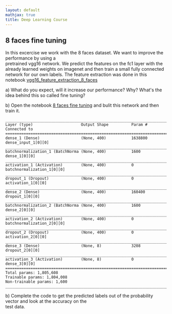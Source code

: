 ```yaml
---
layout: default
mathjax: true
title: Deep Learning Course 
---
```

## 8 faces fine tuning
 
In this excercise we work with the 8 faces dataset. We want to improve the performance by using a  
pretrained vgg16 network. We predict the features on the fc1 layer with the already learned weights on imagenet 
and then train a small fully connected network for our own labels. The feature extraction was done in this notebook 
[vgg16_feature_extraction_8_faces](https://github.com/tensorchiefs/dl_course/blob/master/notebooks/12_vgg_feature_extraction_without_relu_8_faces.ipynb)

a) What do you expect, will it increase our performance? Why? What's the idea behind this so called fine tuning?


b) Open the notebook [8 faces fine tuning](https://github.com/tensorchiefs/dl_course/blob/master/notebooks/12_8_faces_fine_tuning.ipynb) and bulit this network and then train it.  
```
____________________________________________________________________________________________________
Layer (type)                     Output Shape          Param #     Connected to                     
====================================================================================================
dense_1 (Dense)                  (None, 400)           1638800     dense_input_1[0][0]              
____________________________________________________________________________________________________
batchnormalization_1 (BatchNorma (None, 400)           1600        dense_1[0][0]                    
____________________________________________________________________________________________________
activation_1 (Activation)        (None, 400)           0           batchnormalization_1[0][0]       
____________________________________________________________________________________________________
dropout_1 (Dropout)              (None, 400)           0           activation_1[0][0]               
____________________________________________________________________________________________________
dense_2 (Dense)                  (None, 400)           160400      dropout_1[0][0]                  
____________________________________________________________________________________________________
batchnormalization_2 (BatchNorma (None, 400)           1600        dense_2[0][0]                    
____________________________________________________________________________________________________
activation_2 (Activation)        (None, 400)           0           batchnormalization_2[0][0]       
____________________________________________________________________________________________________
dropout_2 (Dropout)              (None, 400)           0           activation_2[0][0]               
____________________________________________________________________________________________________
dense_3 (Dense)                  (None, 8)             3208        dropout_2[0][0]                  
____________________________________________________________________________________________________
activation_3 (Activation)        (None, 8)             0           dense_3[0][0]                    
====================================================================================================
Total params: 1,805,608
Trainable params: 1,804,008
Non-trainable params: 1,600
____________________________________________________________________________________________________
```

b) Complete the code to get the predicted labels out of the probability vector and look at the accuracy on the  
test data.  
